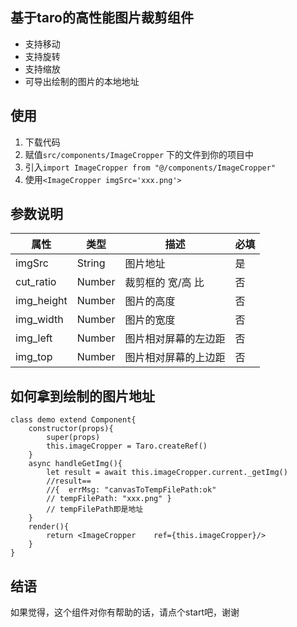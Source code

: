 ## 基于taro的高性能图片裁剪组件

+ 支持移动
+ 支持旋转
+ 支持缩放
+ 可导出绘制的图片的本地地址

## 使用

1. 下载代码
2. 赋值`src/components/ImageCropper` 下的文件到你的项目中
3. 引入`import ImageCropper from "@/components/ImageCropper"`
4. 使用`<ImageCropper imgSrc='xxx.png'>`

## 参数说明

| 属性       | 类型   | 描述                 | 必填 |
| ---------- | ------ | -------------------- | ---- |
| imgSrc     | String | 图片地址             | 是   |
| cut_ratio  | Number | 裁剪框的 宽/高 比    | 否   |
| img_height | Number | 图片的高度           | 否   |
| img_width  | Number | 图片的宽度           | 否   |
| img_left   | Number | 图片相对屏幕的左边距 | 否   |
| img_top    | Number | 图片相对屏幕的上边距 | 否   |

## 如何拿到绘制的图片地址

```react
class demo extend Component{
    constructor(props){
        super(props)
        this.imageCropper = Taro.createRef()
    }
    async handleGetImg(){
        let result = await this.imageCropper.current._getImg()
        //result==
        //{  errMsg: "canvasToTempFilePath:ok"
        // tempFilePath: "xxx.png" }
        // tempFilePath即是地址
    }
    render(){
        return <ImageCropper	ref={this.imageCropper}/>
    }
}
```

## 结语

如果觉得，这个组件对你有帮助的话，请点个start吧，谢谢